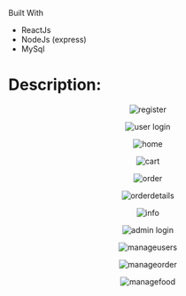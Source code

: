 Built With
  * ReactJs
  * NodeJs (express)
  * MySql
 # Description:
 
<p align="center">
  <img src="https://github.com/trunganh5795/assignment_cnpm/blob/master/public/imgs/register.jpg" alt="register"/>
</p>
<p align="center">
  <img src="https://github.com/trunganh5795/assignment_cnpm/blob/master/public/imgs/login.jpg" alt="user login"/>
</p>
<p align="center">
  <img src="https://github.com/trunganh5795/assignment_cnpm/blob/master/public/imgs/home.jpg" alt="home"/>
</p>
<p align="center">
  <img src="https://github.com/trunganh5795/assignment_cnpm/blob/master/public/imgs/cart.jpg" alt="cart"/>
</p>
<p align="center">
  <img src="https://github.com/trunganh5795/assignment_cnpm/blob/master/public/imgs/order.jpg" alt="order"/>
</p>
<p align="center">
  <img src="https://github.com/trunganh5795/assignment_cnpm/blob/master/public/imgs/orderdetail.jpg" alt="orderdetails"/>
</p>
<p align="center">
  <img src="https://github.com/trunganh5795/assignment_cnpm/blob/master/public/imgs/info.jpg" alt="info"/>
</p>
<p align="center">
  <img src="https://github.com/trunganh5795/assignment_cnpm/blob/master/public/imgs/adminlogin.jpg" alt="admin login"/>
</p>
<p align="center">
  <img src="https://github.com/trunganh5795/assignment_cnpm/blob/master/public/imgs/manageUser.jpg" alt="manageusers"/>
</p>
<p align="center">
  <img src="https://github.com/trunganh5795/assignment_cnpm/blob/master/public/imgs/manageOrder.jpg" alt="manageorder"/>
</p>
<p align="center">
  <img src="https://github.com/trunganh5795/assignment_cnpm/blob/master/public/imgs/manageFood.jpg" alt="managefood"/>
</p>



